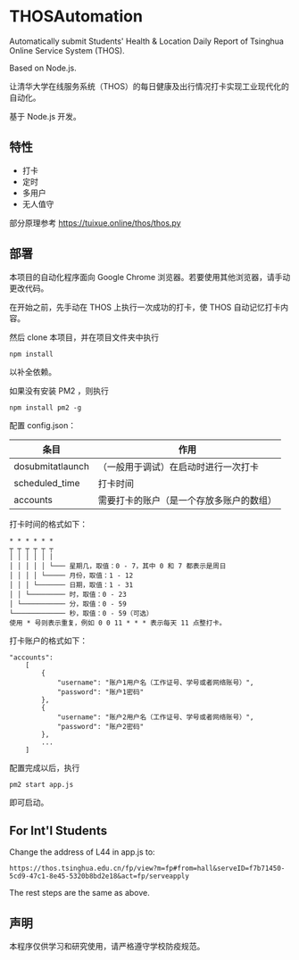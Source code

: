 # THOSAutomation

Automatically submit Students' Health & Location Daily Report of Tsinghua Online Service System (THOS).

Based on Node.js.

让清华大学在线服务系统（THOS）的每日健康及出行情况打卡实现工业现代化的自动化。

基于 Node.js 开发。

## 特性

* 打卡
* 定时
* 多用户
* 无人值守

部分原理参考 https://tuixue.online/thos/thos.py

## 部署

本项目的自动化程序面向 Google Chrome 浏览器。若要使用其他浏览器，请手动更改代码。

在开始之前，先手动在 THOS 上执行一次成功的打卡，使 THOS 自动记忆打卡内容。

然后 clone 本项目，并在项目文件夹中执行
```
npm install
```
以补全依赖。

如果没有安装 PM2 ，则执行
```
npm install pm2 -g
```

配置 config.json：

|条目|作用|
|-|-|
|dosubmitatlaunch|（一般用于调试）在启动时进行一次打卡|
|scheduled_time|打卡时间|
|accounts|需要打卡的账户（是一个存放多账户的数组）|

打卡时间的格式如下：
```
* * * * * *
┬ ┬ ┬ ┬ ┬ ┬
│ │ │ │ │ |
│ │ │ │ │ └─── 星期几，取值：0 - 7，其中 0 和 7 都表示是周日
│ │ │ │ └───── 月份，取值：1 - 12
│ │ │ └─────── 日期，取值：1 - 31
│ │ └───────── 时，取值：0 - 23
│ └─────────── 分，取值：0 - 59
└───────────── 秒，取值：0 - 59（可选）
使用 * 号则表示重复，例如 0 0 11 * * * 表示每天 11 点整打卡。
```

打卡账户的格式如下：
```
"accounts":
    [
        {
            "username": "账户1用户名（工作证号、学号或者网络账号）",
            "password": "账户1密码"
        },
        {
            "username": "账户2用户名（工作证号、学号或者网络账号）",
            "password": "账户2密码"
        },
        ...
    ]
```

配置完成以后，执行
```
pm2 start app.js
```
即可启动。

## For Int'l Students

Change the address of L44 in app.js to:
```
https://thos.tsinghua.edu.cn/fp/view?m=fp#from=hall&serveID=f7b71450-5cd9-47c1-8e45-5320b8bd2e18&act=fp/serveapply
```
The rest steps are the same as above.

## 声明

本程序仅供学习和研究使用，请严格遵守学校防疫规范。